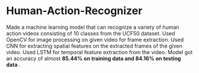 # Human-Action-Recognizer

Made a machine learning model that can recognize a variety of human action videos consisting of 10 classes from the
UCF50 dataset.
Used OpenCV for image processing on given video for frame extraction.
Used CNN for extracting spatial features on the extracted frames of the given video.
Used LSTM for temporal feature extraction from the video.
Model got an accuracy of almost **85.44% on training data and 84.16% on testing data** .
